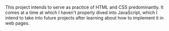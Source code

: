 This project intends to serve as practice of HTML and CSS predominantly. It comes at a time at which I haven't properly dived into JavaScript, which I intend to take into future projects after learning about how to implement it in web pages.